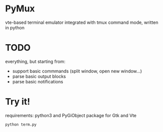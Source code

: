 # PyMux

vte-based terminal emulator integrated with tmux command mode, written in python


# TODO

everything, but starting from:

- support basic commmands (split window, open new window...)
- parse basic output blocks
- parse basic notifications

# Try it!

requirements: python3 and PyGiObject package for Gtk and Vte

```
python term.py
```
